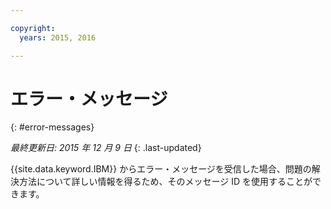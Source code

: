 ```yaml
---

copyright:
  years: 2015, 2016

---
```



# エラー・メッセージ
{: #error-messages}

*最終更新日: 2015 年 12 月 9 日*
{: .last-updated}

{{site.data.keyword.IBM}} からエラー・メッセージを受信した場合、問題の解決方法について詳しい情報を得るため、そのメッセージ ID を使用することができます。 


